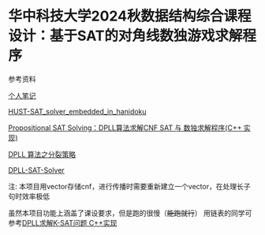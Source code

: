 # 华中科技大学2024秋数据结构综合课程设计：基于SAT的对角线数独游戏求解程序
参考资料

[个人笔记](https://www.cnblogs.com/losyi/p/18397445)

[HUST-SAT_solver_embedded_in_hanidoku](https://github.com/jiajingyyyyyy/HUST-SAT_solver_embedded_in_hanidoku)

[Propositional SAT Solving：DPLL算法求解CNF SAT 与 数独求解程序(C++ 实现)](https://blog.csdn.net/M1170780140/article/details/128053901)

[DPLL 算法之分裂策略](https://blog.csdn.net/wniuniu_/article/details/132550401)

[DPLL-SAT-Solver](https://github.com/hjnodm/DPLL-SAT-Solver/blob/master)

注:
本项目用vector存储cnf，进行传播时需要重新建立一个vector，在处理长子句时效率极低

虽然本项目功能上涵盖了课设要求，但是跑的很慢（~~能跑就行~~）
用链表的同学可参考[DPLL求解K-SAT问题 C++实现](https://www.cnblogs.com/chesium/p/15982285.html)

